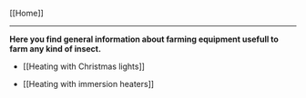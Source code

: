 [[Home]]

***


**Here you find general information about farming equipment usefull to farm any kind of insect.**

* [[Heating with Christmas lights]]

* [[Heating with immersion heaters]]